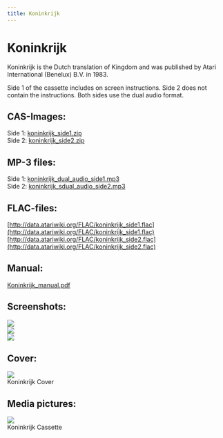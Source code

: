 ```yaml
---
title: Koninkrijk
---
```

# Koninkrijk  
Koninkrijk is the Dutch translation of Kingdom and was published by Atari International (Benelux) B.V. in 1983.  
  
Side 1 of the cassette includes on screen instructions. Side 2 does not contain the instructions. Both sides use the dual audio format.  
  
## CAS-Images:  
Side 1: [koninkrijk_side1.zip](attachments/koninkrijk_side1.zip)  
Side 2: [koninkrijk_side2.zip](attachments/koninkrijk_side2.zip)  
  
## MP-3 files:  
Side 1: [koninkrijk_dual_audio_side1.mp3](attachments/koninkrijk_dual_audio_side1.mp3)  
Side 2: [koninkrijk_sdual_audio_side2.mp3](attachments/koninkrijk_sdual_audio_side2.mp3)  
  
## FLAC-files:  
[http://data.atariwiki.org/FLAC/koninkrijk_side1.flac](http://data.atariwiki.org/FLAC/koninkrijk_side1.flac)  
[http://data.atariwiki.org/FLAC/koninkrijk_side2.flac](http://data.atariwiki.org/FLAC/koninkrijk_side2.flac)  
  
## Manual:  
[Koninkrijk_manual.pdf](attachments/Koninkrijk_manual.pdf)  
  
## Screenshots:  
![](attachments/koninkrijk1.jpg)  
![](attachments/koninkrijk2.jpg)  
![](attachments/koninkrijk3.jpg)  
  
  
## Cover:  
![](attachments/koninkrijk_cover.jpg)  
Koninkrijk Cover  
  
## Media pictures:  
![](attachments/Koninkrijk_cassette.jpg)  
Koninkrijk Cassette  
